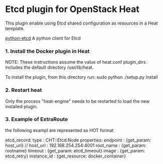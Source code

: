 Etcd plugin for OpenStack Heat
================================

This plugin enable using Etcd shared configuration as resources in a Heat template.

[python-etcd](https://github.com/jplana/python-etcd) A python client for Etcd

### 1. Install the Docker plugin in Heat

NOTE: These instructions assume the value of heat.conf plugin_dirs includes the
default directory /usr/lib/heat.

To install the plugin, from this directory run:
    sudo python ./setup.py install

### 2. Restart heat

Only the process "heat-engine" needs to be restarted to load the new installed
plugin.


### 3. Example of ExtraRoute

the following exampl are represented as HOT format

etcd_record:
  type : CHT::Etcd:Node
  properties:
    endpoint : {get_param: host_url}    // host_url : 192.168.254.254:4001
    root_name : {get_param: rootname}
    timeout : {get_param: etcd_timeout}
    image : {get_param: etcd_retry}
    instance_id : {get_resource: docker_container}
